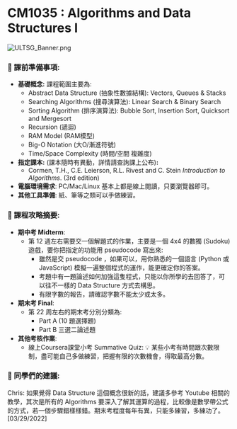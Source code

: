 # CM1035 : Algorithms and Data Structures I

![ULTSG_Banner.png](CM1035%20Alg%206e531/ULTSG_Banner.png)

### 🔖  課前準備事項:

- **基礎概念:** 課程範圍主要為:
    - Abstract Data Structure (抽象性數據結構): Vectors, Queues & Stacks
    - Searching Algorithms (搜尋演算法): Linear Search & Binary Search
    - Sorting Algorithm (排序演算法): Bubble Sort, Insertion Sort, Quicksort and Mergesort
    - Recursion (遞迴)
    - RAM Model (RAM模型)
    - Big-O Notation (大O/漸進符號)
    - Time/Space Complexity (時間/空間 複雜度)
- **指定課本:** (課本隨時有異動，詳情請查詢課上公布)**:**
    - Cormen, T.H., C.E. Leierson, R.L. Rivest and C. Stein *Introduction to Algorithms*. (3rd edition)
- **電腦環境需求**: PC/Mac/Linux 基本上都是線上閱讀，只要瀏覽器即可。
- **其他工具準備**: 紙、筆等之類可以手做練習。

### 📓 課程攻略摘要:

- **期中考 Midterm**:
    - 第 12 週左右需要交一個解題式的作業，主要是一個 4x4 的數獨 (Sudoku) 遊戲，要你把指定的功能用 pseudocode 寫出來:
        - 雖然是交 pseudocode ，如果可以，用你熟悉的一個語言 (Python 或 JavaScript) 模擬一遍整個程式的運作，能更確定你的答案。
        - 考題中有一題論述如何加強這隻程式，只能以你所學的去回答了，可以往不一樣的 Data Structure 方式去構思。
        - 有限字數的報告，請確認字數不能太少或太多。
- **期末考 Final**:
    - 第 22 周左右的期末考分別分類為:
        - Part A (10 題選擇題)
        - Part B 三選二論述題
- **其他考核作業**:
    - 線上Coursera課堂小考 Summative Quiz: 💡 某些小考有時間跟次數限制，盡可能自己多做練習，把握有限的次數機會，得取最高分數。
    

### 🤩 同學們的建議:

Chris: 如果覺得 Data Structure 這個概念很新的話，建議多參考 Youtube 相關的教學，其次是所有的 Algorithms 要深入了解其運算的過程，比較像是數學帶公式的方式，若一個步驟錯樣樣錯。期末考程度每年有異，只能多練習，多練功了。[03/29/2022]